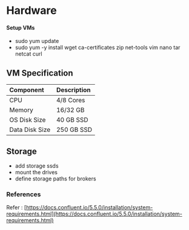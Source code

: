 # Hardware

#### Setup VMs

* sudo yum update
* sudo yum -y install wget ca-certificates zip net-tools vim nano tar netcat curl

## VM Specification

| Component | Description |
| :--- | :--- |
| CPU | 4/8 Cores |
| Memory | 16/32 GB |
| OS Disk Size | 40 GB SSD |
| Data Disk Size | 250 GB SSD |

## Storage 

* add storage ssds
* mount the drives 
* define storage paths for brokers

### **References**

Refer : [https://docs.confluent.io/5.5.0/installation/system-requirements.html](https://docs.confluent.io/5.5.0/installation/system-requirements.html)




